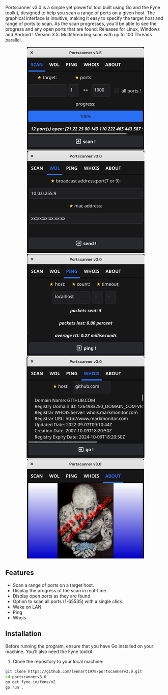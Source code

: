 Portscanner v3.0 is a simple yet powerful tool built using Go and the Fyne toolkit, designed to help you scan a range of ports on a given host. The graphical interface is intuitive, making it easy to specify the target host and range of ports to scan. As the scan progresses, you'll be able to see the progress and any open ports that are found. Releases for Linux, Windows and Android ! Version 3.5: Multithreading scan with up to 100 Threads parallel.

<p align="center">
  <img src="v3.5.png" alt="Screenshot"/>
  <img src="screenshot_wol.png" alt="Screenshot"/>
  <img src="screenshot_ping.png" alt="Screenshot"/>
  <img src="screenshot_whois.png" alt="Screenshot"/>
  <img src="screenshot_about.png" alt="Screenshot"/>
</p>

## Features

- Scan a range of ports on a target host.
- Display the progress of the scan in real-time.
- Display open ports as they are found.
- Option to scan all ports (1-65535) with a single click.
- Wake on LAN
- Ping
- Whois

## Installation

Before running the program, ensure that you have Go installed on your machine. You'll also need the Fyne toolkit.

1. Clone the repository to your local machine:
```bash
git clone https://github.com/lennart1978/portscannerv3.0.git
cd portscannerv3.0
go get fyne.io/fyne/v2
go run .
